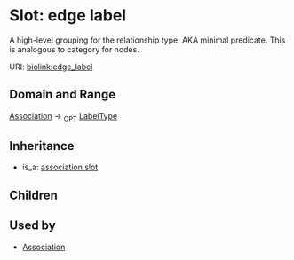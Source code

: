 # Slot: edge label


A high-level grouping for the relationship type. AKA minimal predicate. This is analogous to category for nodes.

URI: [biolink:edge_label](https://w3id.org/biolink/vocab/edge_label)
## Domain and Range

[Association](Association.md) ->  <sub>OPT</sub> [LabelType](LabelType.md)
## Inheritance

 *  is_a: [association slot](association_slot.md)
## Children

## Used by

 * [Association](Association.md)
